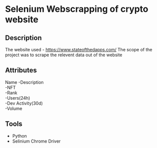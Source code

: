 # Selenium Webscrapping of crypto website
## Description
The website used - https://www.stateofthedapps.com/
The scope of the project was to scrape the relevent data out of the website 

## Attributes
Name 
-Description 	
-NFT 	
-Rank 	
-Users(24h) 	
-Dev Activity(30d) 	
-Volume
## Tools
 - Python
 - Selinium Chrome Driver

